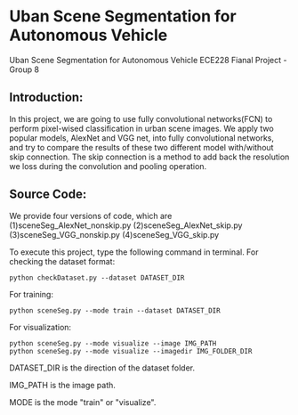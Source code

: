 # Uban Scene Segmentation for Autonomous Vehicle

Uban Scene Segmentation for Autonomous Vehicle
ECE228 Fianal Project - Group 8

## Introduction:
In this project, we are going to use fully convolutional networks(FCN) to perform pixel-wised classification in urban scene images. We apply two popular models, AlexNet and VGG net, into fully convolutional networks, and try to compare the results of these two different model with/without skip connection. The skip connection is a method to add back the resolution we loss during the convolution and pooling operation.

## Source Code:
We provide four versions of code, which are
(1)sceneSeg_AlexNet_nonskip.py
(2)sceneSeg_AlexNet_skip.py
(3)sceneSeg_VGG_nonskip.py
(4)sceneSeg_VGG_skip.py

To execute this project, type the following command in terminal.
For checking the dataset format:
```
python checkDataset.py --dataset DATASET_DIR
```  
For training:
```
python sceneSeg.py --mode train --dataset DATASET_DIR 
```   
For visualization:
```
python sceneSeg.py --mode visualize --image IMG_PATH
python sceneSeg.py --mode visualize --imagedir IMG_FOLDER_DIR   
```
DATASET_DIR is the direction of the dataset folder.

IMG_PATH is the image path.

MODE is the mode "train" or "visualize".

